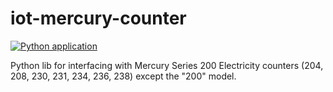 # iot-mercury-counter

[![Python application](https://github.com/askbow/iot-mercury-counter/actions/workflows/python-app.yml/badge.svg?branch=main)](https://github.com/askbow/iot-mercury-counter/actions/workflows/python-app.yml)


Python lib for interfacing with Mercury Series 200 Electricity counters (204, 208, 230, 231, 234, 236, 238) except the "200" model.
